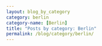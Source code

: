 ```yaml
---
layout: blog_by_category
category: berlin
category-name: [Berlin]
title: "Posts by category: Berlin"
permalink: /blog/category/berlin/
---
```

